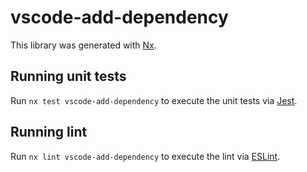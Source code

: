 # vscode-add-dependency

This library was generated with [Nx](https://nx.dev).

## Running unit tests

Run `nx test vscode-add-dependency` to execute the unit tests via [Jest](https://jestjs.io).

## Running lint

Run `nx lint vscode-add-dependency` to execute the lint via [ESLint](https://eslint.org/).
